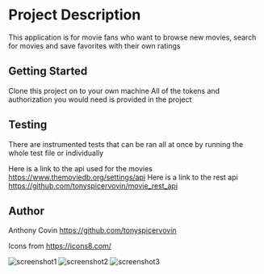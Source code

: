# Project Description
This application is for movie fans who want to browse new movies, search for movies and save favorites with their own ratings
## Getting Started
Clone this project on to your own machine
All of the tokens and authorization you would need is provided in the project

## Testing
There are instrumented tests that can be ran all at once by running the whole test file or individually

Here is a link to the api used for the movies
https://www.themoviedb.org/settings/api
Here is a link to the rest api
https://github.com/tonyspicervovin/movie_rest_api

## Author
Anthony Covin
https://github.com/tonyspicervovin

Icons from
https://icons8.com/


 ![screenshot1](screenshots/scrn1.jpg)
 ![screenshot2](screenshots/scrn2.jpg)
 ![screenshot3](screenshots/scrn3.jpg)




